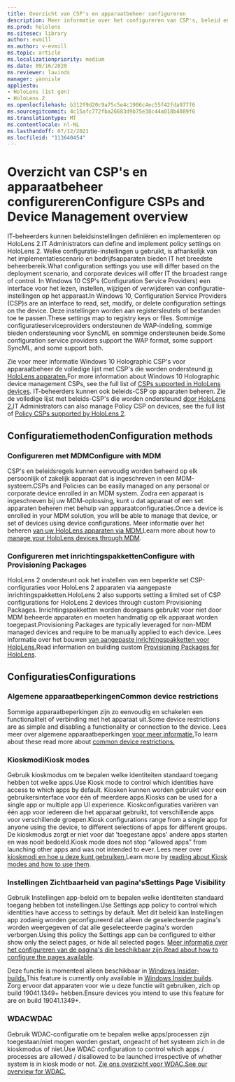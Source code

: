 ```yaml
---
title: Overzicht van CSP's en apparaatbeheer configureren
description: Meer informatie over het configureren van CSP's, beleid en apparaatbeheer met Mobile Device Management en inrichtingspakketten.
ms.prod: hololens
ms.sitesec: library
author: evmill
ms.author: v-evmill
ms.topic: article
ms.localizationpriority: medium
ms.date: 09/16/2020
ms.reviewer: lavinds
manager: yannisle
appliesto:
- HoloLens (1st gen)
- HoloLens 2
ms.openlocfilehash: b312f9d20c9a75c5e4c1906c4ec55f42fda977f6
ms.sourcegitcommit: 4c15afc772fba26683d9b75e38c44a018b4889f6
ms.translationtype: MT
ms.contentlocale: nl-NL
ms.lasthandoff: 07/12/2021
ms.locfileid: "113640454"
---
```

# <a name="configure-csps-and-device-management-overview"></a><span data-ttu-id="c1f02-103">Overzicht van CSP's en apparaatbeheer configureren</span><span class="sxs-lookup"><span data-stu-id="c1f02-103">Configure CSPs and Device Management overview</span></span>

<span data-ttu-id="c1f02-104">IT-beheerders kunnen beleidsinstellingen definiëren en implementeren op HoloLens 2.</span><span class="sxs-lookup"><span data-stu-id="c1f02-104">IT Administrators can define and implement policy settings on HoloLens 2.</span></span> <span data-ttu-id="c1f02-105">Welke configuratie-instellingen u gebruikt, is afhankelijk van het implementatiescenario en bedrijfsapparaten bieden IT het breedste beheerbereik.</span><span class="sxs-lookup"><span data-stu-id="c1f02-105">What configuration settings you use will differ based on the deployment scenario, and corporate devices will offer IT the broadest range of control.</span></span> <span data-ttu-id="c1f02-106">In Windows 10 CSP's (Configuration Service Providers) een interface voor het lezen, instellen, wijzigen of verwijderen van configuratie-instellingen op het apparaat.</span><span class="sxs-lookup"><span data-stu-id="c1f02-106">In Windows 10, Configuration Service Providers (CSP)s are an interface to read, set, modify, or delete configuration settings on the device.</span></span> <span data-ttu-id="c1f02-107">Deze instellingen worden aan registersleutels of bestanden toe te passen.</span><span class="sxs-lookup"><span data-stu-id="c1f02-107">These settings map to registry keys or files.</span></span> <span data-ttu-id="c1f02-108">Sommige configuratieserviceproviders ondersteunen de WAP-indeling, sommige bieden ondersteuning voor SyncML en sommige ondersteunen beide.</span><span class="sxs-lookup"><span data-stu-id="c1f02-108">Some configuration service providers support the WAP format, some support SyncML, and some support both.</span></span>

<span data-ttu-id="c1f02-109">Zie voor meer informatie Windows 10 Holographic CSP's voor apparaatbeheer de volledige lijst met CSP's die worden ondersteund [in HoloLens apparaten.](/windows/client-management/mdm/configuration-service-provider-reference#hololens)</span><span class="sxs-lookup"><span data-stu-id="c1f02-109">For more information about Windows 10 Holographic device management CSPs, see the full list of [CSPs supported in HoloLens devices](/windows/client-management/mdm/configuration-service-provider-reference#hololens).</span></span>
<span data-ttu-id="c1f02-110">IT-beheerders kunnen ook beleids-CSP op apparaten beheren. Zie de volledige lijst met beleids-CSP's die worden ondersteund [door HoloLens 2.](/windows/client-management/mdm/policy-csps-supported-by-hololens2)</span><span class="sxs-lookup"><span data-stu-id="c1f02-110">IT Administrators can also manage Policy CSP on devices, see the full list of [Policy CSPs supported by HoloLens 2](/windows/client-management/mdm/policy-csps-supported-by-hololens2).</span></span>

## <a name="configuration-methods"></a><span data-ttu-id="c1f02-111">Configuratiemethoden</span><span class="sxs-lookup"><span data-stu-id="c1f02-111">Configuration methods</span></span>

### <a name="configure-with-mdm"></a><span data-ttu-id="c1f02-112">Configureren met MDM</span><span class="sxs-lookup"><span data-stu-id="c1f02-112">Configure with MDM</span></span>

<span data-ttu-id="c1f02-113">CSP's en beleidsregels kunnen eenvoudig worden beheerd op elk persoonlijk of zakelijk apparaat dat is ingeschreven in een MDM-systeem.</span><span class="sxs-lookup"><span data-stu-id="c1f02-113">CSPs and Policies can be easily managed on any personal or corporate device enrolled in an MDM system.</span></span> <span data-ttu-id="c1f02-114">Zodra een apparaat is ingeschreven bij uw MDM-oplossing, kunt u dat apparaat of een set apparaten beheren met behulp van apparaatconfiguraties.</span><span class="sxs-lookup"><span data-stu-id="c1f02-114">Once a device is enrolled in your MDM solution, you will be able to manage that device, or set of devices using device configurations.</span></span> <span data-ttu-id="c1f02-115">Meer informatie over het beheren [van uw HoloLens apparaten via MDM.](hololens-mdm-configure.md)</span><span class="sxs-lookup"><span data-stu-id="c1f02-115">Learn more about how to [manage your HoloLens devices through MDM](hololens-mdm-configure.md).</span></span>

### <a name="configure-with-provisioning-packages"></a><span data-ttu-id="c1f02-116">Configureren met inrichtingspakketten</span><span class="sxs-lookup"><span data-stu-id="c1f02-116">Configure with Provisioning Packages</span></span>

<span data-ttu-id="c1f02-117">HoloLens 2 ondersteunt ook het instellen van een beperkte set CSP-configuraties voor HoloLens 2 apparaten via aangepaste inrichtingspakketten.</span><span class="sxs-lookup"><span data-stu-id="c1f02-117">HoloLens 2 also supports setting a limited set of CSP configurations for HoloLens 2 devices through custom Provisioning Packages.</span></span> <span data-ttu-id="c1f02-118">Inrichtingspakketten worden doorgaans gebruikt voor niet door MDM beheerde apparaten en moeten handmatig op elk apparaat worden toegepast.</span><span class="sxs-lookup"><span data-stu-id="c1f02-118">Provisioning Packages are typically leveraged for non-MDM managed devices and require to be manually applied to each device.</span></span> <span data-ttu-id="c1f02-119">Lees informatie over het bouwen [van aangepaste inrichtingspakketten voor HoloLens.](hololens-provisioning.md)</span><span class="sxs-lookup"><span data-stu-id="c1f02-119">Read information on building custom [Provisioning Packages for HoloLens](hololens-provisioning.md).</span></span>

## <a name="configurations"></a><span data-ttu-id="c1f02-120">Configuraties</span><span class="sxs-lookup"><span data-stu-id="c1f02-120">Configurations</span></span>

### <a name="common-device-restrictions"></a><span data-ttu-id="c1f02-121">Algemene apparaatbeperkingen</span><span class="sxs-lookup"><span data-stu-id="c1f02-121">Common device restrictions</span></span>

<span data-ttu-id="c1f02-122">Sommige apparaatbeperkingen zijn zo eenvoudig en schakelen een functionaliteit of verbinding met het apparaat uit.</span><span class="sxs-lookup"><span data-stu-id="c1f02-122">Some device restrictions are as simple and disabling a functionality or connection to the device.</span></span> <span data-ttu-id="c1f02-123">Lees meer over algemene apparaatbeperkingen [voor meer informatie.](hololens-common-device-restrictions.md)</span><span class="sxs-lookup"><span data-stu-id="c1f02-123">To learn about these read more about [common device restrictions.](hololens-common-device-restrictions.md)</span></span>

### <a name="kiosk-modes"></a><span data-ttu-id="c1f02-124">Kioskmodi</span><span class="sxs-lookup"><span data-stu-id="c1f02-124">Kiosk modes</span></span>

<span data-ttu-id="c1f02-125">Gebruik kioskmodus om te bepalen welke identiteiten standaard toegang hebben tot welke apps.</span><span class="sxs-lookup"><span data-stu-id="c1f02-125">Use Kiosk mode to control which identities have access to which apps by default.</span></span> <span data-ttu-id="c1f02-126">Kiosken kunnen worden gebruikt voor een gebruikersinterface voor één of meerdere apps.</span><span class="sxs-lookup"><span data-stu-id="c1f02-126">Kiosks can be used for a single app or multiple app UI experience.</span></span> <span data-ttu-id="c1f02-127">Kioskconfiguraties variëren van één app voor iedereen die het apparaat gebruikt, tot verschillende apps voor verschillende groepen.</span><span class="sxs-lookup"><span data-stu-id="c1f02-127">Kiosk configurations range from a single app for anyone using the device, to different selections of apps for different groups.</span></span> <span data-ttu-id="c1f02-128">De kioskmodus zorgt er niet voor dat 'toegestane apps' andere apps starten en was nooit bedoeld.</span><span class="sxs-lookup"><span data-stu-id="c1f02-128">Kiosk mode does not stop “allowed apps” from launching other apps and was not intended to ever.</span></span> <span data-ttu-id="c1f02-129">Lees meer over [kioskmodi en hoe u deze kunt gebruiken.](hololens-kiosk.md)</span><span class="sxs-lookup"><span data-stu-id="c1f02-129">Learn more by [reading about Kiosk modes and how to use them](hololens-kiosk.md).</span></span>

### <a name="settings-page-visibility"></a><span data-ttu-id="c1f02-130">Instellingen Zichtbaarheid van pagina's</span><span class="sxs-lookup"><span data-stu-id="c1f02-130">Settings Page Visibility</span></span>

<span data-ttu-id="c1f02-131">Gebruik Instellingen app-beleid om te bepalen welke identiteiten standaard toegang hebben tot instellingen.</span><span class="sxs-lookup"><span data-stu-id="c1f02-131">Use Settings app policy to control which identities have access to settings by default.</span></span> <span data-ttu-id="c1f02-132">Met dit beleid kan Instellingen app zodanig worden geconfigureerd dat alleen de geselecteerde pagina's worden weergegeven of dat alle geselecteerde pagina's worden verborgen.</span><span class="sxs-lookup"><span data-stu-id="c1f02-132">Using this policy the Settings app can be configured to either show only the select pages, or hide all selected pages.</span></span> <span data-ttu-id="c1f02-133">[Meer informatie over het configureren van de pagina's die beschikbaar zijn.](settings-uri-list.md)</span><span class="sxs-lookup"><span data-stu-id="c1f02-133">[Read about how to configure the pages available](settings-uri-list.md).</span></span>

<span data-ttu-id="c1f02-134">Deze functie is momenteel alleen beschikbaar in [Windows Insider-builds.](hololens-insider.md)</span><span class="sxs-lookup"><span data-stu-id="c1f02-134">This feature is currently only available in [Windows Insider builds](hololens-insider.md).</span></span> <span data-ttu-id="c1f02-135">Zorg ervoor dat apparaten voor wie u deze functie wilt gebruiken, zich op build 19041.1349+ hebben.</span><span class="sxs-lookup"><span data-stu-id="c1f02-135">Ensure devices you intend to use this feature for are on build 19041.1349+.</span></span>

### <a name="wdac"></a><span data-ttu-id="c1f02-136">WDAC</span><span class="sxs-lookup"><span data-stu-id="c1f02-136">WDAC</span></span>

<span data-ttu-id="c1f02-137">Gebruik WDAC-configuratie om te bepalen welke apps/processen zijn toegestaan/niet mogen worden gestart, ongeacht of het systeem zich in de kioskmodus of niet.</span><span class="sxs-lookup"><span data-stu-id="c1f02-137">Use WDAC configuration to control which apps / processes are allowed / disallowed to be launched irrespective of whether system is in kiosk mode or not.</span></span>
[<span data-ttu-id="c1f02-138">Zie ons overzicht voor WDAC.</span><span class="sxs-lookup"><span data-stu-id="c1f02-138">See our overview for WDAC.</span></span>](windows-defender-application-control-wdac.md)
